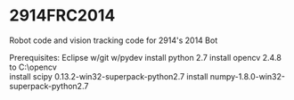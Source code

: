 2914FRC2014
===========
Robot code and vision tracking code for 2914's 2014 Bot

Prerequisites:
Eclipse w/git w/pydev
install python 2.7
install opencv 2.4.8 to C:\opencv\
install scipy 0.13.2-win32-superpack-python2.7
install numpy-1.8.0-win32-superpack-python2.7